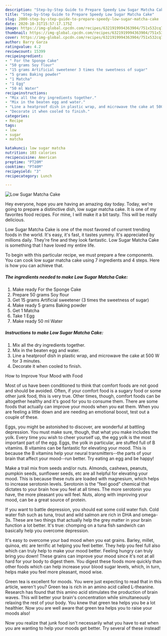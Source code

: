 ```yaml
---
description: "Step-by-Step Guide to Prepare Speedy Low Sugar Matcha Cake"
title: "Step-by-Step Guide to Prepare Speedy Low Sugar Matcha Cake"
slug: 2000-step-by-step-guide-to-prepare-speedy-low-sugar-matcha-cake
date: 2020-10-31T15:57:17.175Z
image: https://img-global.cpcdn.com/recipes/6321919994363904/751x532cq70/low-sugar-matcha-cake-recipe-main-photo.jpg
thumbnail: https://img-global.cpcdn.com/recipes/6321919994363904/751x532cq70/low-sugar-matcha-cake-recipe-main-photo.jpg
cover: https://img-global.cpcdn.com/recipes/6321919994363904/751x532cq70/low-sugar-matcha-cake-recipe-main-photo.jpg
author: Barry Garza
ratingvalue: 4.2
reviewcount: 15399
recipeingredient:
- " For the Sponge Cake"
- "50 grams Soy flour"
- "15 grams Artificial sweetener 3 times the sweetness of sugar"
- "5 grams Baking powder"
- "1 Matcha"
- "1 Egg"
- "50 ml Water"
recipeinstructions:
- "Mix all the dry ingredients together."
- "Mix in the beaten egg and water."
- "Line a heatproof dish in plastic wrap, and microwave the cake at 500 W for 3 minutes."
- "Decorate it when cooled to finish."
categories:
- Recipe
tags:
- low
- sugar
- matcha

katakunci: low sugar matcha 
nutrition: 103 calories
recipecuisine: American
preptime: "PT20M"
cooktime: "PT40M"
recipeyield: "3"
recipecategory: Lunch

---
```



![Low Sugar Matcha Cake](https://img-global.cpcdn.com/recipes/6321919994363904/751x532cq70/low-sugar-matcha-cake-recipe-main-photo.jpg)

Hey everyone, hope you are having an amazing day today. Today, we're going to prepare a distinctive dish, low sugar matcha cake. It is one of my favorites food recipes. For mine, I will make it a bit tasty. This will be really delicious.

Low Sugar Matcha Cake is one of the most favored of current trending foods in the world. It's easy, it's fast, it tastes yummy. It's appreciated by millions daily. They're fine and they look fantastic. Low Sugar Matcha Cake is something that I have loved my entire life.




To begin with this particular recipe, we must prepare a few components. You can cook low sugar matcha cake using 7 ingredients and 4 steps. Here is how you can achieve that.

<!--inarticleads1-->

##### The ingredients needed to make Low Sugar Matcha Cake:

1. Make ready  For the Sponge Cake
1. Prepare 50 grams Soy flour
1. Get 15 grams Artificial sweetener (3 times the sweetness of sugar)
1. Make ready 5 grams Baking powder
1. Get 1 Matcha
1. Take 1 Egg
1. Make ready 50 ml Water




<!--inarticleads2-->

##### Instructions to make Low Sugar Matcha Cake:

1. Mix all the dry ingredients together.
1. Mix in the beaten egg and water.
1. Line a heatproof dish in plastic wrap, and microwave the cake at 500 W for 3 minutes.
1. Decorate it when cooled to finish.




How to Improve Your Mood with Food


Most of us have been conditioned to think that comfort foods are not good and should be avoided. Often, if your comfort food is a sugary food or some other junk food, this is very true. Other times, though, comfort foods can be altogether healthy and it's good for you to consume them. There are some foods that actually can improve your moods when you eat them. When you are feeling a little down and are needing an emotional boost, test out a couple of these.

Eggs, you might be astonished to discover, are wonderful at battling depression. You must make sure, though, that what you make includes the yolk. Every time you wish to cheer yourself up, the egg yolk is the most important part of the egg. Eggs, the yolk in particular, are stuffed full of B vitamins. B vitamins can be fantastic for elevating your mood. This is because the B vitamins help your neural transmitters--the parts of your brain that affect your mood--run better. Try eating an egg and be happy!

Make a trail mix from seeds and/or nuts. Almonds, cashews, peanuts, pumpkin seeds, sunflower seeds, etc are all helpful for elevating your mood. This is because these nuts are loaded with magnesium, which helps to increase serotonin levels. Serotonin is the "feel good" chemical that dictates to your brain how you feel at all times. The more serotonin you have, the more pleasant you will feel. Nuts, along with improving your mood, can be a great source of protein.

If you want to battle depression, you should eat some cold water fish. Cold water fish such as tuna, trout and wild salmon are rich in DHA and omega-3s. These are two things that actually help the grey matter in your brain function a lot better. It's true: chomping on a tuna fish sandwich can basically help you overcome depression. 

It's easy to overcome your bad mood when you eat grains. Barley, millet, quinoa, etc are terrific at helping you feel better. They help you feel full also which can truly help to make your mood better. Feeling hungry can truly bring you down! These grains can improve your mood since it's not at all hard for your body to digest them. You digest these foods more quickly than other foods which can help increase your blood sugar levels, which, in turn, helps make you feel more pleasant, mood wise.

Green tea is excellent for moods. You were just expecting to read that in this article, weren't you? Green tea is rich in an amino acid called L-theanine. Research has found that this amino acid stimulates the production of brain waves. This will better your brain's concentration while simultaneously relaxing the rest of your body. You knew that green tea helps you be a lot healthier. Now you are well aware that green tea helps you to raise your moods also!

Now you realize that junk food isn't necessarily what you have to eat when you are wanting to help your moods get better. Try several of these instead!


